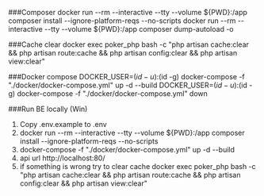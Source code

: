 ###Composer
docker run --rm --interactive --tty --volume ${PWD}:/app composer install --ignore-platform-reqs --no-scripts
docker run --rm --interactive --tty --volume ${PWD}:/app composer dump-autoload -o

###Cache clear
docker exec poker_php bash -c "php artisan cache:clear && php artisan route:cache && php artisan config:clear && php artisan view:clear"

###Docker compose
DOCKER_USER=$(id -u):$(id -g) docker-compose -f "./docker/docker-compose.yml" up -d --build
DOCKER_USER=$(id -u):$(id -g) docker-compose -f "./docker/docker-compose.yml" down

###Run BE locally (Win)
1. Copy .env.example to .env
2. docker run --rm --interactive --tty --volume ${PWD}:/app composer install --ignore-platform-reqs --no-scripts
3. docker-compose -f "./docker/docker-compose.yml" up -d --build
4. api url http://localhost:80/
5. if something is wrong try to clear cache docker exec poker_php bash -c "php artisan cache:clear && php artisan route:cache && php artisan config:clear && php artisan view:clear"
